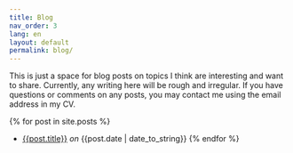 ```yaml
---
title: Blog
nav_order: 3
lang: en
layout: default
permalink: blog/
---
```

This is just a space for blog posts on topics I think are interesting and want to share.
Currently, any writing here will be rough and irregular.
If you have questions or comments on any posts, you may contact me using the email address in my CV.

{% for post in site.posts %}
* [{{post.title}}]({{post.url}}) *on* {{post.date | date_to_string}}
{% endfor %}
